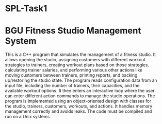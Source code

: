 # SPL-Task1
# BGU Fitness Studio Management System
This is a C++ program that simulates the management of a fitness studio. It allows opening the studio, assigning customers with different workout strategies to trainers, creating workout plans based on those strategies, calculating trainer salaries, and performing various other actions like moving customers between trainers, printing reports, and backing up/restoring the studio state.
The program reads configuration data from an input file, including the number of trainers, their capacities, and the available workout options. It then enters an interactive loop where the user can enter different action commands to manage the studio operations.
The program is implemented using an object-oriented design with classes for the studio, trainers, customers, workouts, and actions. It handles memory management correctly and avoids leaks. The code must be compiled and run on a Unix systems.
